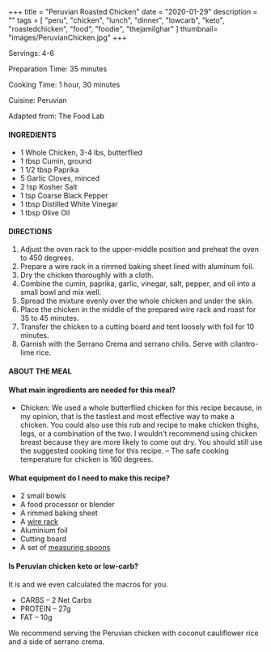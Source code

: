 +++
title = "Peruvian Roasted Chicken"
date = "2020-01-29"
description = ""
tags = [
    "peru",
    "chicken",
    "lunch",
    "dinner",
    "lowcarb",
    "keto",
    "roastedchicken",
    "food",
    "foodie",
    "thejamilghar"
]
thumbnail= "images/PeruvianChicken.jpg"
+++

Servings: 4-6 <!--more-->

Preparation Time: 35 minutes 

Cooking Time: 1 hour, 30 minutes

Cuisine: Peruvian

Adapted from: The Food Lab 

#### INGREDIENTS 

* 1 Whole Chicken, 3-4 lbs, butterflied
* 1 tbsp Cumin, ground 
* 1 1/2 tbsp Paprika 
* 5 Garlic Cloves, minced 
* 2 tsp Kosher Salt 
* 1 tsp Coarse Black Pepper 
* 1 tbsp Distilled White Vinegar 
* 1 tbsp Olive Oil 

#### DIRECTIONS 

1. Adjust the oven rack to the upper-middle position and preheat the oven to 450 degrees. 
2. Prepare a wire rack in a rimmed baking sheet lined with aluminum foil.  
3. Dry the chicken thoroughly with a cloth. 
4. Combine the cumin, paprika, garlic, vinegar, salt, pepper, and oil into a small bowl and mix well. 
5. Spread the mixture evenly over the whole chicken and under the skin.
6. Place the chicken in the middle of the prepared wire rack and roast for 35 to 45 minutes.
7. Transfer the chicken to a cutting board and tent loosely with foil for 10 minutes. 
8. Garnish with the Serrano Crema and serrano chilis. Serve with cilantro-lime rice. 

#### ABOUT THE MEAL 

#### What main ingredients are needed for this meal?

* Chicken: We used a whole butterflied chicken for this recipe because, in my opinion, that is the tastiest and most effective way to make a chicken. You could also use this rub and recipe to make chicken thighs, legs, or a combination of the two. I wouldn't recommend using chicken breast because they are more likely to come out dry. You should still use the suggested cooking time for this recipe. 
– The safe cooking temperature for chicken is 160 degrees.

#### What equipment do I need to make this recipe?

* 2 small bowls
* A food processor or blender
* A rimmed baking sheet 
* A [wire rack](https://amzn.to/3bE8h90)
* Aluminium foil
* Cutting board
* A set of [measuring spoons](https://amzn.to/2OKV5WW)

#### Is Peruvian chicken keto or low-carb?

It is and we even calculated the macros for you. 

* CARBS – 2 Net Carbs 
* PROTEIN – 27g
* FAT – 10g

We recommend serving the Peruvian chicken with coconut cauliflower rice and a side of serrano crema. 
